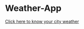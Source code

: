 # Weather-App
<a href="https://satyabrata124.github.io/Weather-App/" target="_blank">Click here to know your city weather </a>

